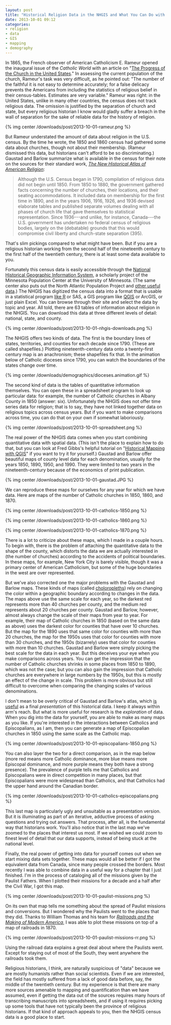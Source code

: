 ```yaml
---
layout: post
title: "Historical Religion Data in the NHGIS and What You Can Do with It" 
date: 2013-10-01 09:12
categories: 
- religion
- data
- GIS
- mapping
- demography
---
```


In 1865, the French observer of American Catholicism E. Rameur opened
the inaugural issue of the *Catholic World* with an article on "[The
Progress of the Church in the United States][]." In assessing the
current population of the church, Rameur's task was very difficult, as
he pointed out: "The number of the faithful it is not easy to determine
accurately; for a false delicacy prevents the Americans from including
the statistics of religious belief in their census-tables. Estimates are
very variable." Rameur was right: in the United States, unlike in many
other countries, the census does not track religious data. The omission
is justified by the separation of church and state, but every religious
historian I know would gladly suffer a breach in the wall of separation
for the sake of reliable data for the history of religion.

{% img center /downloads/post/2013-10-01-rameur.png %}

But Rameur understated the amount of data about religion in the U.S.
census. By the time he wrote, the 1850 and 1860 census had gathered some
data about churches, though not about their membership. (Rameur
dismissed this data, but historians can't afford to be so
discriminating.) Gaustad and Barlow summarize what is available in the
census for their note on the sources for their standard work, *[The New
Historical Atlas of American Religion][]*:

> Although the U.S. Census began in 1790, compilation of religious data
> did not begin until 1850. From 1850 to 1880, the government gathered
> facts concerning the number of churches, their locations, and their
> seating accommodations. It included data on membership for the first
> time in 1890, and in the years 1906, 1916, 1926, and 1936 devised
> elaborate tables and published separate volumes dealing with all
> phases of church life that gave themselves to statistical
> representation. Since 1936---and unlike, for instance, Canada---the
> U.S. government has undertaken no federal census of religious bodies,
> largely on the (debatable) grounds that this would compromise civil
> liberty and church-state separation (395).

That's slim pickings compared to what might have been. But if you are a
religious historian working from the second half of the nineteenth
century to the first half of the twentieth century, there is at least
some data available to you.

Fortunately this census data is easily accessible through the [National
Historical Geographic Information System][], a scholarly project of the
Minnesota Population Center at the University of Minnesota. (The same
center also puts out the North Atlantic Population Project and [other
useful data][].) The NHGIS has digitized the census data into a format
that is usable in a statistical program [like R][] or SAS, a GIS program
like [QGIS][] or ArcGIS, or just plain Excel. You can browse through
their site and select the data by topic and year. All told, there are 63
tables of information about religion in the NHGIS. You can download this
data at three different levels of detail: national, state, and county.

{% img center /downloads/post/2013-10-01-nhgis-downloads.png %}

The NHGIS offers two kinds of data. The first is the boundary lines of
states, territories, and counties for each decade since 1790. (These are
called shapefiles.) Plotting nineteenth-century data onto a twenty-first
century map is an anachronism; these shapefiles fix that. In the
animation below of Catholic dioceses since 1790, you can watch the
boundaries of the states change over time.

{% img center /downloads/demographics/dioceses.animation.gif %}

The second kind of data is the tables of quantitative information
themselves. You can open these in a spreadsheet program to look up
particular data: for example, the number of Catholic churches in Albany
County in 1850 (answer: six). Unfortunately the NHGIS does not offer
time series data for religion; that is to say, they have not linked
together data on religious topics across census years. But if you want
to make comparisons across time, you can do that on your own if somewhat
laboriously.

{% img center /downloads/post/2013-10-01-spreadsheet.png %}

The real power of the NHGIS data comes when you start combining
quantitative data with spatial data. (This isn't the place to explain
how to do that, but you can look at Fred Gibbs's helpful tutorial on
"[Historical Mapping with QGIS][]" if you want to try it for yourself.)
Gaustad and Barlow offer beautiful maps of county level data for each
denomination, usually for the years 1850, 1890, 1950, and 1990. They
were limited to two years in the nineteenth-century because of the
economics of print publication.

{% img center /downloads/post/2013-10-01-gaustad.JPG %}

We can reproduce these maps for ourselves for any year for which we have
data. Here are maps of the number of Catholic churches in 1850, 1860,
and 1870.

{% img center /downloads/post/2013-10-01-catholics-1850.png %}

{% img center /downloads/post/2013-10-01-catholics-1860.png %}

{% img center /downloads/post/2013-10-01-catholics-1870.png %}

There is a lot to criticize about these maps, which I made in a couple
hours. To begin with, there is the problem of attaching the quantitative
data to the shape of the county, which distorts the data we are actually
interested in (the number of churches) according to the accidents of
political boundaries. In these maps, for example, New York City is
barely visible, though it was a primary center of American Catholicism,
but some of the huge boundaries in the west are over represented.

But we've also corrected one the major problems with the Gaustad and
Barlow maps. These kinds of maps (called [choloropleths][]) rely on
changing the color within a geographic boundary according to changes in
the data. The maps above use the same scale for each year, so the
darkest red represents more than 40 churches per county, and the medium
red represents about 20 churches per county. Gaustad and Barlow,
however, almost always change the scale of their maps from year to year.
For example, their map of Catholic churches in 1850 (based on the same
data as above) uses the darkest color for counties that have over 10
churches. But the map for the 1890 uses that same color for counties
with more than 20 churches, the map for the 1950s uses that color for
counties with more than 30 churches, and the 1950s (bizarrely) uses that
color for counties with more than 10 churches. Gaustad and Barlow were
simply picking the best scale for the data in each year. But this
deceives your eye when you make comparisons across years. You can get
the impression that the number of Catholic churches shrinks in some
places from 1850 to 1890, which was not the case; but you can also gain
the impression that Catholic churches are everywhere in large numbers by
the 1950s, but this is mostly an effect of the change in scale. This
problem is more obvious but still difficult to overcome when comparing
the changing scales of various denominations.

I don't mean to be overly critical of Gaustad and Barlow's atlas, which
[is useful][] as a final *presentation* of this historical data. I keep
it always within arm's reach. But what is more useful for research is
the *exploration* of data. When you dig into the data for yourself, you
are able to make as many maps as you like. If you're interested in the
interactions between Catholics and Episcopalians, as I am, then you can
generate a map of Episcopalian churches in 1850 using the same scale as
the Catholic map.

{% img center /downloads/post/2013-10-01-episcopalians-1850.png %}

You can also layer the two for a direct comparison, as in the map below
(more red means more Catholic dominance, more blue means more Episcopal
dominance, and more purple means they both have a strong presence). The
prevalence of purple tells me that Catholics and Episcopalians were in
direct competition in many places, but that Episcopalians were more
widespread than Catholics, and that Catholics had the upper hand around
the Canadian border.

{% img center /downloads/post/2013-10-01-catholics-episcopalians.png %}

This last map is particularly ugly and unsuitable as a presentation
version. But it is illuminating as part of an iterative, adductive
process of asking questions and trying out answers. That process, after
all, is the fundamental way that historians work. You'll also notice
that in the last map we've zoomed to the places that interest us most.
If we wished we could zoom to finest level of detail that our data
supports, instead of being stuck at the national level.

Finally, the real power of getting into data for yourself comes out when
we start mixing data sets together. These maps would all be better if I
got the equivalent data from Canada, since many people crossed the
borders. Most recently I was able to combine data in a useful way for a
chapter that I just finished. I'm in the process of cataloging all of
the missions given by the Paulist Fathers. When I plotted their missions
for a decade and a half after the Civil War, I got this map.

{% img center /downloads/post/2013-10-01-paulist-missions.png %}

On its own that map tells me something about the spread of Paulist
missions and conversions. But I wondered why the Paulists went to the
places that they did. Thanks to William Thomas and his team for
*[Railroads and the Making of Modern America][]*, I was able to plot
these missions on top of a map of railroads in 1870.

{% img center /downloads/post/2013-10-01-paulist-missions-rr.png %}

Using the railroad data explains a great deal about where the Paulists
went. Except for staying out of most of the South, they went anywhere
the railroads took them.

Religious historians, I think, are naturally suspicious of "data"
because we are mostly humanists rather than social scientists. Even if
we are interested, the field has mostly suffered from a lack of good
data before, say, the middle of the twentieth century. But my experience
is that there are many more sources amenable to mapping and
quantification than we have assumed, even if getting the data out of the
sources requires many hours of transcribing manuscripts into
spreadsheets, and if using it requires picking up some tools that have
not typically been the province of religious historians. If that kind of
approach appeals to you, then the NHGIS census data is a good place to
start.

  [The Progress of the Church in the United States]: http://quod.lib.umich.edu/m/moajrnl/bac8387.0001.001/5:3?rgn=full+text;view=image
  [The New Historical Atlas of American Religion]: https://www.amazon.com/dp/B0044KMUNC/ref=as_li_ss_til?tag=thebacgla-20&camp=0&creative=0&linkCode=as4&creativeASIN=B0044KMUNC&adid=1VWHJBJNDXA101GHTNYP&
  [National Historical Geographic Information System]: https://www.nhgis.org/
  [other useful data]: http://www.ipums.org/
  [like R]: http://www.r-project.org/
  [QGIS]: http://www.qgis.org/en/site/
  [Historical Mapping with QGIS]: http://fredgibbs.net/historical-mapping-with-qgis/
  [choloropleths]: http://en.wikipedia.org/wiki/Choropleth_map
  [is useful]: http://usreligion.blogspot.com/2013/07/atlases-of-american-religion-print-and.html
  [Railroads and the Making of Modern America]: http://railroads.unl.edu/
